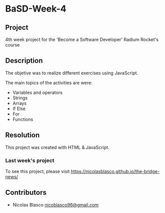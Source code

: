 # BaSD-Week-4

## Project

4th week project for the 'Become a Software Developer' Radium Rocket's course

## Description 

The objetive was to realize different exercises using JavaScript. 

The main topics of the activities are were:
- Variables and operators
- Strings
- Arrays
- If Else
- For
- Functions 

## Resolution 

This project was created with HTML & JavaScript. 

### Last week's project 

To see this project, please visit https://nicolasblasco.github.io/the-bridge-news/

## Contributors

- Nicolas Blasco <nicoblasco96@gmail.com>
